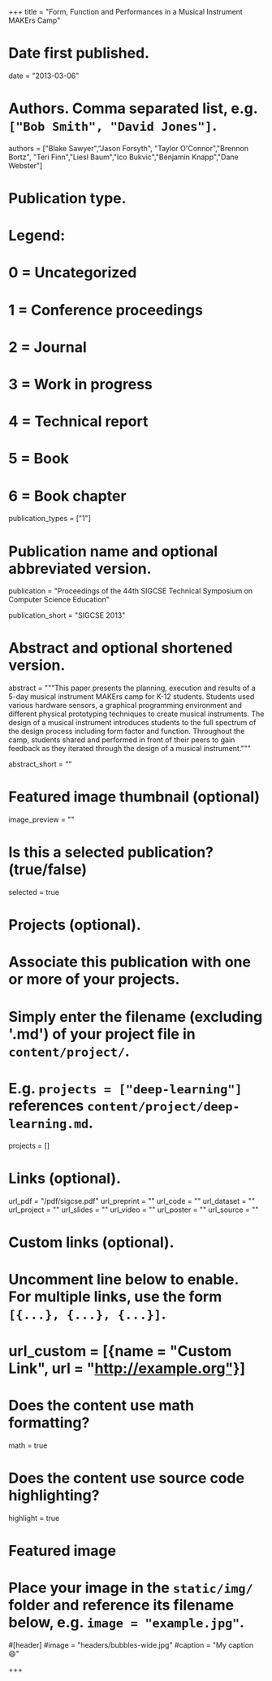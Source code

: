 +++
title = "Form, Function and Performances in a Musical Instrument MAKErs Camp"

# Date first published.
date = "2013-03-06"

# Authors. Comma separated list, e.g. `["Bob Smith", "David Jones"]`.
authors = ["Blake Sawyer","Jason Forsyth", "Taylor O'Connor","Brennon Bortz", "Teri Finn","Liesl Baum","Ico Bukvic","Benjamin Knapp","Dane Webster"]

# Publication type.
# Legend:
# 0 = Uncategorized
# 1 = Conference proceedings
# 2 = Journal
# 3 = Work in progress
# 4 = Technical report
# 5 = Book
# 6 = Book chapter
publication_types = ["1"]

# Publication name and optional abbreviated version.
publication = "Proceedings of the 44th SIGCSE Technical Symposium on Computer Science Education"

publication_short = "SIGCSE 2013"

# Abstract and optional shortened version.
abstract = """This paper presents the planning, execution and results of a 5-day musical instrument MAKErs camp for K-12 students. Students used various hardware sensors, a graphical programming environment and different physical prototyping techniques to create musical instruments. The design of a musical instrument introduces students to the full spectrum of the design process including form factor and function. Throughout the camp, students shared and performed in front of their peers to gain feedback as they iterated through the design of a musical instrument."""

abstract_short = ""

# Featured image thumbnail (optional)
image_preview = ""

# Is this a selected publication? (true/false)
selected = true

# Projects (optional).
#   Associate this publication with one or more of your projects.
#   Simply enter the filename (excluding '.md') of your project file in `content/project/`.
#   E.g. `projects = ["deep-learning"]` references `content/project/deep-learning.md`.
projects = []

# Links (optional).
url_pdf = "/pdf/sigcse.pdf"
url_preprint = ""
url_code = ""
url_dataset = ""
url_project = ""
url_slides = ""
url_video = ""
url_poster = ""
url_source = ""

# Custom links (optional).
#   Uncomment line below to enable. For multiple links, use the form `[{...}, {...}, {...}]`.
# url_custom = [{name = "Custom Link", url = "http://example.org"}]

# Does the content use math formatting?
math = true

# Does the content use source code highlighting?
highlight = true

# Featured image
# Place your image in the `static/img/` folder and reference its filename below, e.g. `image = "example.jpg"`.
#[header]
#image = "headers/bubbles-wide.jpg"
#caption = "My caption 😄"

+++
